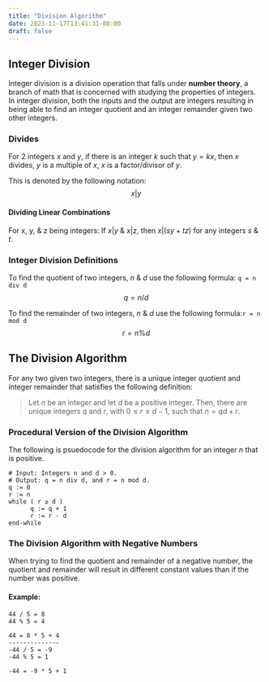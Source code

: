 ```yaml
---
title: "Division Algorithm"
date: 2023-11-17T13:41:31-08:00
draft: false
---
```


## Integer Division
Integer division is a division operation that falls under __number theory__, a branch of math that is concerned with studying the properties of integers. In integer division, both the inputs and the output are integers resulting in being able to find an integer quotient and an integer remainder given two other integers.

### Divides
For 2 integers $x$ and $y$, if there is an integer $k$ such that $y=kx$, then $x$ divides, $y$ is a multiple of $x$, $x$ is a factor/divisor of $y$. 

This is denoted by the following notation:
$$x | y$$


#### Dividing Linear Combinations
For x, y, & z being integers: If $x | y$ & $x | z$, then $x | (sy + tz)$ for any integers $s$ & $t$.


### Integer Division Definitions
To find the quotient of two integers, $n$ & $d$ use the following formula: `q = n div d`
$$q = n / d$$

To find the remainder of two integers, $n$ & $d$ use the following formula:`r = n mod d`
$$r = n \% d$$


## The Division Algorithm
For any two given two integers, there is a unique integer quotient and integer remainder that satisfies the following definition:

> Let $n$ be an integer and let $d$ be a positive integer. Then, there are unique integers $q$ and $r$, with $0 ≤ r ≤ d - 1$, such that $n = qd + r$.


### Procedural Version of the Division Algorithm
The following is psuedocode for the division algorithm for an integer $n$ that is positive. 

```
# Input: Integers n and d > 0.
# Output: q = n div d, and r = n mod d.
q := 0
r := n
while ( r ≥ d )
      q := q + 1
      r := r - d
end-while
```

### The Division Algorithm with Negative Numbers
When trying to find the quotient and remainder of a negative number, the quotient and remainder will result in different constant values than if the number was positive.

#### Example:
```
44 / 5 = 8
44 % 5 = 4

44 = 8 * 5 + 4
--------------
-44 / 5 = -9
-44 % 5 = 1

-44 = -9 * 5 + 1

```
